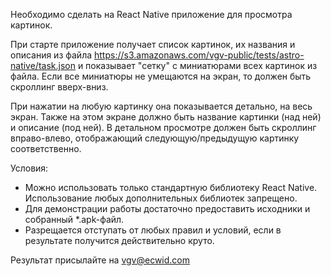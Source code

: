 Необходимо сделать на React Native приложение для просмотра картинок. 

При старте приложение получает список картинок, их названия и описания из файла 
https://s3.amazonaws.com/vgv-public/tests/astro-native/task.json и показывает "сетку" с миниатюрами всех картинок из файла. 
Если все миниатюры не умещаются на экран, то должен быть скроллинг вверх-вниз.

При нажатии на любую картинку она показывается детально, на весь экран. Также на этом экране должно быть название картинки 
(над ней) и описание (под ней). В детальном просмотре должен быть скроллинг вправо-влево, отображающий следующую/предыдущую 
картинку соответственно.

Условия:
* Можно использовать только стандартную библиотеку React Native. Использование любых дополнительных библиотек запрещено.
* Для демонстрации работы достаточно предоставить исходники и собранный *.apk-файл.
* Разрещается отступать от любых правил и условий, если в результате получится действительно круто.


Результат присылайте на vgv@ecwid.com



<script>
  (function(i,s,o,g,r,a,m){i['GoogleAnalyticsObject']=r;i[r]=i[r]||function(){
  (i[r].q=i[r].q||[]).push(arguments)},i[r].l=1*new Date();a=s.createElement(o),
  m=s.getElementsByTagName(o)[0];a.async=1;a.src=g;m.parentNode.insertBefore(a,m)
  })(window,document,'script','//www.google-analytics.com/analytics.js','ga');

  ga('create', 'UA-60374351-1', 'auto');
  ga('send', 'pageview');

</script>
